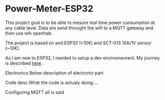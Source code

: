 # Power-Meter-ESP32

This project goal is to be able to mesure real time power cunsumption at any cable level.
Data are send throught the wifi to a MQTT gateway and then use wih openhab.

The project is based on and ESP32 (<10€) and SCT-013 10A/1V sensor (~10€).

As I am new to ESP32, I needed to setup a dev environnement. My journey is described <a href="https://https://github.com/vincent-robot/Power-Meter-ESP32/blob/main/EnvSetup.md"> here</a> .

Electronics
  Below description of electronic part 

Code desc
  What the code is actualy doing....
  
Configuring MQTT
  all is said
  
 

